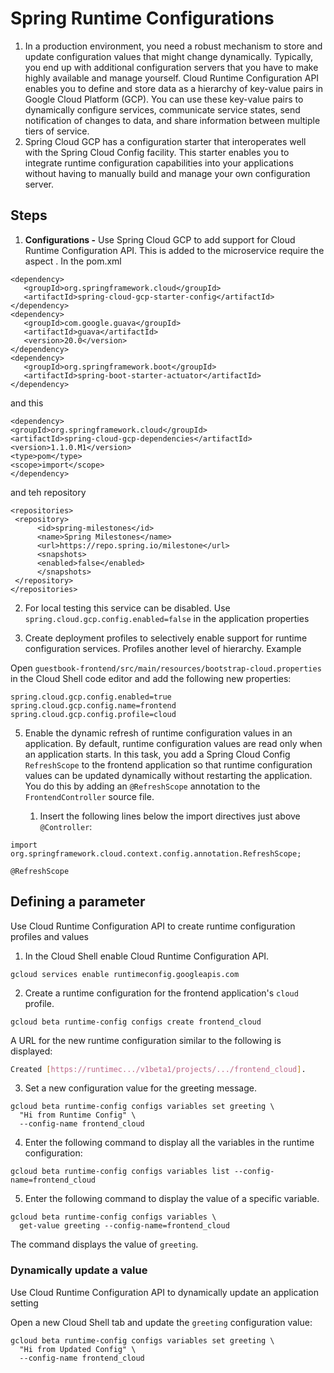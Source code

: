 # Spring Runtime Configurations

1. In a production environment, you need a robust mechanism to store and update configuration values that might change dynamically. Typically, you end up with additional configuration servers that you have to make highly available and manage yourself. Cloud Runtime Configuration API enables you to define and store data as a hierarchy of key-value pairs in Google Cloud Platform (GCP). You can use these key-value pairs to dynamically configure services, communicate service states, send notification of changes to data, and share information between multiple tiers of service.
2. Spring Cloud GCP has a configuration starter that interoperates well with the Spring Cloud Config facility. This starter enables you to integrate runtime configuration capabilities into your applications without having to manually build and manage your own configuration server.
## Steps
1.  **Configurations -** Use Spring Cloud GCP to add support for Cloud Runtime Configuration API. This is added to the microservice require the aspect .  In the pom.xml
```
<dependency>
   <groupId>org.springframework.cloud</groupId>
   <artifactId>spring-cloud-gcp-starter-config</artifactId>
</dependency>
<dependency>
   <groupId>com.google.guava</groupId>
   <artifactId>guava</artifactId>
   <version>20.0</version>
</dependency>
<dependency>
   <groupId>org.springframework.boot</groupId>
   <artifactId>spring-boot-starter-actuator</artifactId>
</dependency>
```
and this 
```
<dependency>
<groupId>org.springframework.cloud</groupId>
<artifactId>spring-cloud-gcp-dependencies</artifactId>
<version>1.1.0.M1</version>
<type>pom</type>
<scope>import</scope>
</dependency>

```
and teh repository
```
<repositories>
 <repository>
      <id>spring-milestones</id>
      <name>Spring Milestones</name>
      <url>https://repo.spring.io/milestone</url>
      <snapshots>
	  <enabled>false</enabled>
      </snapshots>
 </repository>
</repositories>

```
2. For local testing this service can be disabled. Use 
`spring.cloud.gcp.config.enabled=false`  in the application properties

3.  Create deployment profiles to selectively enable support for runtime configuration services. Profiles another level of hierarchy. Example 

Open  `guestbook-frontend/src/main/resources/bootstrap-cloud.properties`  in the Cloud Shell code editor and add the following new properties:
```
spring.cloud.gcp.config.enabled=true
spring.cloud.gcp.config.name=frontend
spring.cloud.gcp.config.profile=cloud
```

5. Enable the dynamic refresh of runtime configuration values in an application. 
By default, runtime configuration values are read only when an application starts. In this task, you add a Spring Cloud Config `RefreshScope` to the frontend application so that runtime configuration values can be updated dynamically without restarting the application. You do this by adding an `@RefreshScope` annotation to the `FrontendController` source file.

	1.  Insert the following lines below the import directives just above  `@Controller`:
    

```
import org.springframework.cloud.context.config.annotation.RefreshScope;

@RefreshScope
```
## Defining a parameter
 Use Cloud Runtime Configuration API to create runtime configuration profiles and values
 1.  In the Cloud Shell enable Cloud Runtime Configuration API.
    

```
gcloud services enable runtimeconfig.googleapis.com

```

2.  Create a runtime configuration for the frontend application's  `cloud`  profile.
    

```
gcloud beta runtime-config configs create frontend_cloud

```

A URL for the new runtime configuration similar to the following is displayed:

```bash
Created [https://runtimec.../v1beta1/projects/.../frontend_cloud].
```

3.  Set a new configuration value for the greeting message.
    

```
gcloud beta runtime-config configs variables set greeting \
  "Hi from Runtime Config" \
  --config-name frontend_cloud

```

4.  Enter the following command to display all the variables in the runtime configuration:
    

```
gcloud beta runtime-config configs variables list --config-name=frontend_cloud

```

5.  Enter the following command to display the value of a specific variable.
    

```
gcloud beta runtime-config configs variables \
  get-value greeting --config-name=frontend_cloud

```

The command displays the value of  `greeting`.


### Dynamically update a value
Use Cloud Runtime Configuration API to dynamically update an application setting

Open a new Cloud Shell tab and update the  `greeting`  configuration value:
    

```
gcloud beta runtime-config configs variables set greeting \
  "Hi from Updated Config" \
  --config-name frontend_cloud

```

<!--stackedit_data:
eyJoaXN0b3J5IjpbMTkxMDE2MzczNiwxMzM5Nzc3MDA2LC0xOT
U1NTkyMzYwLC0xMDU4NDYzMjk1LC03NTk4NTI0NDQsLTIwODg3
NDY2MTJdfQ==
-->